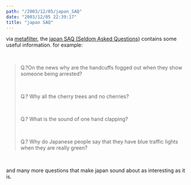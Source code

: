 ```yaml
---
path: "/2003/12/05/japan_SAQ" 
date: "2003/12/05 22:39:17" 
title: "japan SAQ" 
---
```

<p>via <a href="http://www.metafilter.com/mefi/30027">metafilter</a>, the <a href="http://www3.tky.3web.ne.jp/~edjacob/saq.html">japan SAQ (Seldom Asked Questions)</a> contains some useful information. for example:</p><br><blockquote><p>Q.?On the news why are the handcuffs fogged out when they show someone being arrested?</p><br><p>Q.? Why all the cherry trees and no cherries?</p><br><p>Q.? What is the sound of one hand clapping?</p><br><p>Q.? Why do Japanese people say that they have blue traffic lights when they are really green?</p></blockquote><br><p>and many more questions that make japan sound about as interesting as it is.</p>